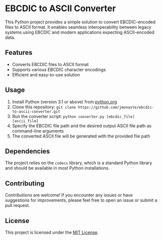 # EBCDIC to ASCII Converter

This Python project provides a simple solution to convert EBCDIC-encoded files to ASCII format. It enables seamless interoperability between legacy systems using EBCDIC and modern applications expecting ASCII-encoded data.

## Features
- Converts EBCDIC files to ASCII format
- Supports various EBCDIC character encodings
- Efficient and easy-to-use solution

## Usage
1. Install Python (version 3.1 or above) from [python.org](https://www.python.org)
2. Clone this repository: `git clone https://github.com/jmonaste/ebcdic-to-ascii-converter.git`
3. Run the converter script: `python converter.py [ebcdic_file] [ascii_file]`
4. Specify the EBCDIC file path and the desired output ASCII file path as command-line arguments
5. The converted ASCII file will be generated with the provided file path

## Dependencies
The project relies on the `codecs` library, which is a standard Python library and should be available in most Python installations.

## Contributing
Contributions are welcome! If you encounter any issues or have suggestions for improvements, please feel free to open an issue or submit a pull request.

## License
This project is licensed under the [MIT License](LICENSE).
